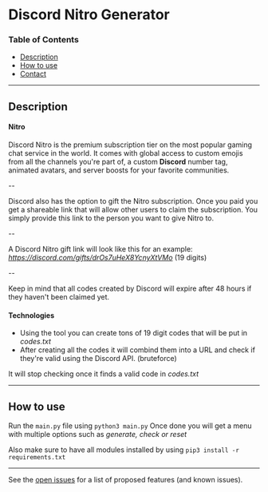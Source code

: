 # Discord Nitro Generator

### Table of Contents
- [Description](#description)
- [How to use](#how-to-use)
- [Contact](#contact)

---

## Description

#### Nitro

Discord Nitro is the premium subscription tier on the most popular gaming chat service in the world. It comes with global access to custom emojis from all the channels you're part of, a custom **Discord** number tag, animated avatars, and server boosts for your favorite communities.

--

Discord also has the option to gift the Nitro subscription. Once you paid you get a shareable link that will allow other users to claim the subscription. You simply provide this link to the person you want to give Nitro to.

--

A Discord Nitro gift link will look like this for an example: *https://discord.com/gifts/drOs7uHeX8YcnyXtVMo* (19 digits)

--

Keep in mind that all codes created by Discord will expire after 48 hours if they haven't been claimed yet.

#### Technologies

- Using the tool you can create tons of 19 digit codes that will be put in *codes.txt*
- After creating all the codes it will combind them into a URL and check if they're valid using the Discord API. (bruteforce)

It will stop checking once it finds a valid code in *codes.txt*

---

## How to use

Run the ``main.py`` file using ``python3 main.py``
Once done you will get a menu with multiple options such as *generate, check or reset*

Also make sure to have all modules installed by using ``pip3 install -r requirements.txt``

---

See the [open issues](https://github.com/semmoolenschot/Discord-Nitro-generator/issues) for a list of proposed features (and known issues).

